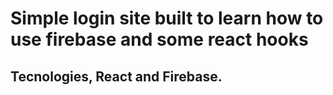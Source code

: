 # Simple login site built to learn how to use firebase and some react hooks

## Tecnologies, React and Firebase.
